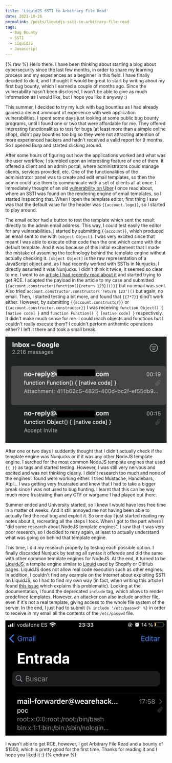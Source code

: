 ```yaml
---
title: 'LiquidJS SSTI to Arbitrary File Read'
date: 2021-10-26
permalink: /posts/liquidjs-ssti-to-arbitrary-file-read
tags:
  - Bug Bounty
  - SSTI
  - LiquidJS
  - Javascript
---
```


{% raw %}
Hello there. I have been thinking about starting a blog about cybersecurity since the last few months, in order to share my learning process and my experiences as a beginner in this field. I have finally decided to do it, and I thought it would be great to start by writing about my first bug bounty, which I earned a couple of months ago. Since the vulnerability hasn't been disclosed, I won't be able to give as much information as I would like, but I hope you like it anyway :)

This summer, I decided to try my luck with bug bounties as I had already gained a decent ammount of experience with web application vulnerabilities. I spent some days just looking at some public bug bounty programs, until I found one or two that were affordable for me. They offered interesting functionalities to test for bugs (at least more than a simple online shop), didn't pay bounties too big so they were not attracting attention of more experienced hackers and hadn't received a valid report for 9 months. So I opened Burp and started clicking around.

After some hours of figuring out how the applications worked and what was the user workflow, I stumbled upon an interesting feature of one of them. It offered a client and an admin portal, where administrators could manage clients, services provided, etc. One of the functionalities of the administrator panel was to create and edit email templates, so then the admin could use them to communicate with a set of clients all at once. I immediately thought of an old [vulnerability on Uber](https://hackerone.com/reports/125980/) I once read about, where an SSTI was found on the rendering engine of email templates, so I started inspecting that. When I open the template editor, first thing I saw was that the default value for the header was `{{account.logo}}`, so I started to play around.

The email editor had a button to test the template which sent the result directly to the admin email address. This way, I could test easily the editor for any vulnerabilities. I started by submitting `{{account}}`, which produced an email sent to me with `[object Object]`. I was very excited since that meant I was able to execute other code than the one which came with the default template. And it was because of this initial excitement that I made the mistake of assuming the technology behind the template engine without actually checking it. `[object Object]` is the raw representation of a JavaScript object and, as I had recently worked with SSTIs in Nunjucks, I directly assumed it was Nunjucks. I didn't think it twice, it seemed so clear to me. I went to an [article I had recently read about it](http://disse.cting.org/2016/08/02/2016-08-02-sandbox-break-out-nunjucks-template-engine) and started trying to get RCE. I adapted the payload in the article to my case and submitted `{{account.constructor(function(){return 123})()}}` but no email was sent. Also tried `account.constructor.constructor('return 123')()` but again, no email. Then, I started testing a bit more, and found that `{{7*7}}` dind't work either. However, by submitting `{{account.constructor}}` or `{{account.constructor.constructor}}` I was receiving `function Object() { [native code] }` and `function Function() { [native code] }` respectively. It didn't make much sense for me. I could reach objects and functions but I couldn't really execute them? I couldn't perform arithemtic operations either? I left it there and took a small break.

![](/files/2021-10-26-tries_screenshot.png)

After one or two days I suddently thought that I didn't actually check if the template engine was Nunjucks or if it was any other NodeJS template engine. I serched for the most common NodeJS template engines that used `{{ }}` as tags and started testing. However, I was still very nervous and excited and was not thinking clearly. I didn't research too much and none of the engines I found were working either. I tried Mustache, Handlebars, Atpl... I was getting very frustrated and knew that I had to take a bigger break since I was not used to bug hunting. I learnt that this can be way much more frustrating than any CTF or wargame I had played out there.

Summer ended and University started, so I knew I would have less free time in a matter of weeks. And it still annoyed me not having been able to actually find the real bug and exploit it. So one day I just started reading my notes about it, recreating all the steps I took. When I got to the part where I "did some research about NodeJS template engines", I saw that it was very poor research, so I decided to retry again, at least to actually understand what was going on behind that template engine.

This time, I did my research properly by testing each possible option. I finally discarded Nunjuck by testing all syntax it offerede and did the same with other common template engines for NodeJS. At the end, it turned to be [LiquidJS](https://liquidjs.com/), a templte engine similar to [Liquid](https://github.com/Shopify/liquid) used by Shopify or GitHub pages. LiquidJS does not allow real code execution such as other engines. In addition, I couldn't find any example on the Internet about exploiting SSTI on LiquidJS, so I had to find my own way
(in fact, when writing this article I found [this issue](https://github.com/harttle/liquidjs/issues/131) which explains this problematic). Looking at the documentation, I found the deprecated `include` tag, which allows to render predefined templates. However, an attacker can also include another file, even if it's not a real template, giving access to the whole file system of the server. In the end, I just had to submit `{% include '/etc/passwd' %}` in order to receive in my email all the contents of the `/etc/passwd` file.

![](/files/2021-10-26-poc_screenshot.jpeg)

I wasn't able to get RCE, however, I got Arbitrary File Read and a bounty of $1500, which is pretty good for the first time. Thanks for reading it and I hope you liked it :)
{% endraw %}